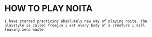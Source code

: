 # HOW TO PLAY NOITA

```plaintext
I have started practicing absolutely new way of playing noita. The playstyle is called freegun i eat every body of a creature i kill leaving zero waste
```